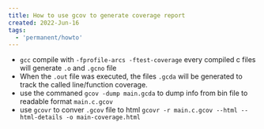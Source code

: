 ```yaml
---
title: How to use gcov to generate coverage report
created: 2022-Jun-16
tags:
  - 'permanent/howto'
---
```



- `gcc` compile with `-fprofile-arcs -ftest-coverage` every compiled c files will generate `.o` and `.gcno` file
- When the `.out` file was executed, the files `.gcda` will be generated to track the called line/function  coverage.
- use the commaned `gcov -dump main.gcda` to dump info from bin file to readable format `main.c.gcov`
- use `gcovr` to conver `.gcov` file to html `gcovr -r main.c.gcov --html --html-details -o main-coverage.html`

